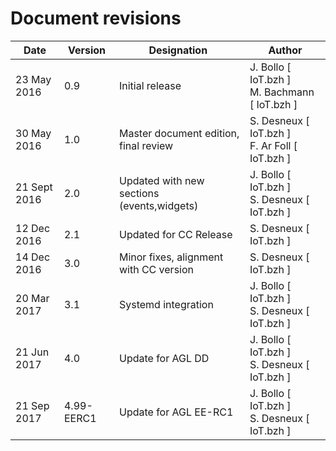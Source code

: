 Document revisions
==================

| Date         | Version    | Designation                                  | Author                                                |
|--------------|------------|----------------------------------------------|-------------------------------------------------------|
| 23 May 2016  |    0.9     | Initial release                              | J. Bollo [ IoT.bzh ] <br/> M. Bachmann [ IoT.bzh ]    |
| 30 May 2016  |    1.0     | Master document edition, final review        | S. Desneux [ IoT.bzh ] <br/> F. Ar Foll [ IoT.bzh ]   |
| 21 Sept 2016 |    2.0     | Updated with new sections (events,widgets)   | J. Bollo [ IoT.bzh ] <br/> S. Desneux [ IoT.bzh ]     |
| 12 Dec 2016  |    2.1     | Updated for CC Release                       | S. Desneux [ IoT.bzh ]                                |
| 14 Dec 2016  |    3.0     | Minor fixes, alignment with CC version       | S. Desneux [ IoT.bzh ]                                |
| 20 Mar 2017  |    3.1     | Systemd integration                          | J. Bollo [ IoT.bzh ] <br/> S. Desneux [ IoT.bzh ]     |
| 21 Jun 2017  |    4.0     | Update for AGL DD                            | J. Bollo [ IoT.bzh ] <br/> S. Desneux [ IoT.bzh ]     |
| 21 Sep 2017  | 4.99-EERC1 | Update for AGL EE-RC1                        | J. Bollo [ IoT.bzh ] <br/> S. Desneux [ IoT.bzh ]     |
